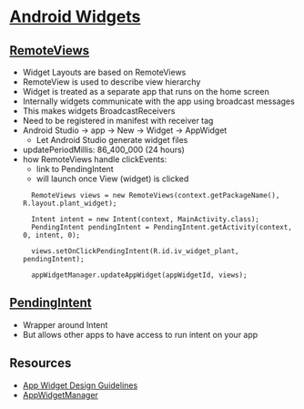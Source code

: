 # [Android Widgets](https://developer.android.com/guide/topics/appwidgets/overview)

## [RemoteViews](https://developer.android.com/reference/android/widget/RemoteViews)

- Widget Layouts are based on RemoteViews
- RemoteView is used to describe view hierarchy
- Widget is treated as a separate app that runs on the home screen
- Internally widgets communicate with the app using broadcast messages
- This makes widgets BroadcastReceivers
- Need to be registered in manifest with receiver tag
- Android Studio -> app -> New -> Widget -> AppWidget
  - Let Android Studio generate widget files
- updatePeriodMillis: 86_400_000 (24 hours)
- how RemoteViews handle clickEvents:
  - link to PendingIntent
  - will launch once View (widget) is clicked
  ```
    RemoteViews views = new RemoteViews(context.getPackageName(), R.layout.plant_widget);

    Intent intent = new Intent(context, MainActivity.class);
    PendingIntent pendingIntent = PendingIntent.getActivity(context, 0, intent, 0);

    views.setOnClickPendingIntent(R.id.iv_widget_plant, pendingIntent);

    appWidgetManager.updateAppWidget(appWidgetId, views);
  ```

## [PendingIntent](https://developer.android.com/reference/kotlin/android/app/PendingIntent)

- Wrapper around Intent
- But allows other apps to have access to run intent on your app

## Resources

- [App Widget Design Guidelines](https://tool.oschina.net/uploads/apidocs/android/guide/practices/ui_guidelines/widget_design.html)
- [AppWidgetManager](https://developer.android.com/reference/android/appwidget/AppWidgetManager)

